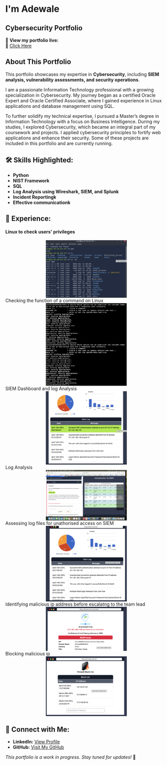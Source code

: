 # I'm Adewale
## Cybersecurity Portfolio

🚀 **View my portfolio live:**  
🔗 [Click Here](https://github.com/Planet1Insure)

## About This Portfolio
This portfolio showcases my expertise in **Cybersecurity**, including **SIEM analysis, vulnerability assessments, and security operations**.

I am a passionate Information Technology professional with a growing specialization in Cybersecurity.
My journey began as a certified Oracle Expert and Oracle Certified Associate, where I gained experience in Linux applications and database management using SQL.

To further solidify my technical expertise, I pursued a Master’s degree in Information Technology with a focus on Business Intelligence.
During my studies, I explored Cybersecurity, which became an integral part of my coursework and projects.
I applied cybersecurity principles to fortify web applications and enhance their security.
Some of these projects are included in this portfolio and are currently running.

## 🛠️ Skills Highlighted:
- **Python**
- **NIST Framework**
- **SQL**
- **Log Analysis using Wireshark, SIEM, and Splunk**
- **Incident Reportingk**
- **Effective communicationk**

## 📸 Experience:
#### **Linux to check users' privileges**
<img src="./Nmap.png" alt="SIEM Logs" style="width: 50%; display: block; margin: auto;">
Checking the function of a command on Linux
<img src="./Least_privilege audit.png" alt="SIEM Logs" style="width: 50%; display: block; margin: auto;">
SIEM Dashboard and log Analysis
<img src="./alertlog.png" alt="SIEM Logs" style="width: 50%; display: block; margin: auto;">
Log Analysis
<img src="./siem.png" alt="SIEM Logs" style="width: 50%; display: block; margin: auto;">
Assessing log files for unathorised access on SIEM
<img src="./alertlog2.png" alt="SIEM Logs" style="width: 50%; display: block; margin: auto;">
Identifying malicious ip address before escalatng to the team lead
<img src="./ipaddresslock.png" alt="SIEM Logs" style="width: 50%; display: block; margin: auto;">
Blocking malicious ip
<img src="./ipblocksite.png" alt="SIEM Logs" style="width: 50%; display: block; margin: auto;">


## 🔗 Connect with Me:
- **LinkedIn:** [View Profile](https://www.linkedin.com/in/adewalealadeloye/)  
- **GitHub:** [Visit My GitHub](https://github.com/Planet1Insure)

_This portfolio is a work in progress. Stay tuned for updates!_ 🚀
